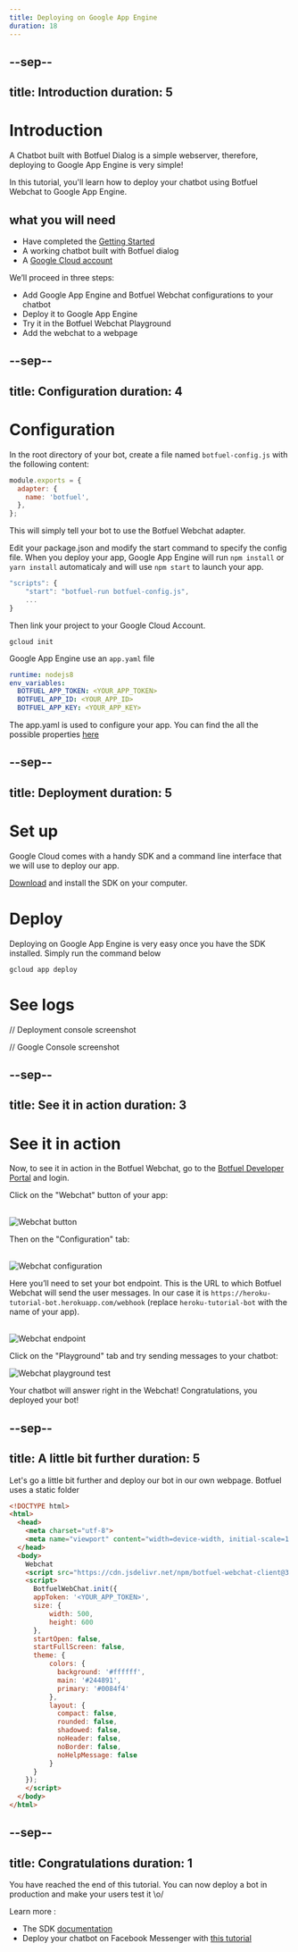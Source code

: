 ```yaml
---
title: Deploying on Google App Engine
duration: 18
---
```


--sep--
---
title: Introduction
duration: 5
---

# Introduction

A Chatbot built with Botfuel Dialog is a simple webserver, therefore, deploying to Google App Engine is very simple!

In this tutorial, you'll learn how to deploy your chatbot using Botfuel Webchat to Google App Engine.

## what you will need
* Have completed the <a href="/#/codelab/getting-started) tutorial" target="_blank">Getting Started</a>
* A working chatbot built with Botfuel dialog
* A <a href="https://console.cloud.google.com//" target="_blank">Google Cloud account</a>


We’ll proceed in three steps:

* Add Google App Engine and Botfuel Webchat configurations to your chatbot
* Deploy it to Google App Engine
* Try it in the Botfuel Webchat Playground
* Add the webchat to a webpage

--sep--
---
title: Configuration
duration: 4
---

# Configuration

In the root directory of your bot, create a file named `botfuel-config.js` with the following content:

```javascript
module.exports = {
  adapter: {
    name: 'botfuel',
  },
};
```

This will simply tell your bot to use the Botfuel Webchat adapter.

Edit your package.json and modify the start command to specify the config file. When  you deploy your app, Google App Engine will run `npm install` or `yarn install` automaticaly and will use `npm start` to launch your app.

```javascript
"scripts": {
    "start": "botfuel-run botfuel-config.js",
    ...
}
```

Then link your project to your Google Cloud Account.

```shell
gcloud init
```

Google App Engine use an `app.yaml` file

```yaml
runtime: nodejs8
env_variables:
  BOTFUEL_APP_TOKEN: <YOUR_APP_TOKEN>
  BOTFUEL_APP_ID: <YOUR_APP_ID>
  BOTFUEL_APP_KEY: <YOUR_APP_KEY>
```

<aside class="infos">
The app.yaml is used to configure your app. You can find the all the possible properties <a href="https://cloud.google.com/appengine/docs/standard/nodejs/config/appref" target="_blank">here</a>
</aside>


--sep--
---
title: Deployment
duration: 5
---

# Set up

Google Cloud comes with a handy SDK and a command line interface that we will use to deploy our app.

<a href="https://cloud.google.com/sdk/docs/" target="_blank">Download</a> and install the SDK on your computer.

# Deploy

Deploying on Google App Engine is very easy once you have the SDK installed. Simply run the command below 

```shell
gcloud app deploy
```

# See logs

// Deployment console screenshot

// Google Console screenshot

--sep--
---
title: See it in action
duration: 3
---

# See it in action

Now, to see it in action in the Botfuel Webchat, go to the <a href="https://app.botfuel.io">Botfuel Developer Portal</a> and login.

Click on the "Webchat" button of your app:

<br>

<img src="./assets/tutorials/deploy-heroku/images/webchat-button.png" alt="Webchat button"/>

<br>

Then on the "Configuration" tab:

<br>

<img src="./assets/tutorials/deploy-heroku/images/webchat-config.png" alt="Webchat configuration"/>

<br>

Here you’ll need to set your bot endpoint. This is the URL to which Botfuel Webchat will send the user messages.
In our case it is `https://heroku-tutorial-bot.herokuapp.com/webhook` (replace `heroku-tutorial-bot` with the name of your app).

<br>

<img src="./assets/tutorials/deploy-heroku/images/webchat-endpoint.png" alt="Webchat endpoint"/>

Click on the "Playground" tab and try sending messages to your chatbot:

<img src="./assets/tutorials/deploy-heroku/images/webchat-playground.png" alt="Webchat playground test"/>

Your chatbot will answer right in the Webchat! Congratulations, you deployed your bot!

--sep--
---
title: A little bit further
duration: 5
---

Let's go a little bit further and deploy our bot in our own webpage.
Botfuel uses a static folder 

```html
<!DOCTYPE html>
<html>
  <head>
    <meta charset="utf-8">
    <meta name="viewport" content="width=device-width, initial-scale=1.0, maximum-scale=1.0, user-scalable=0">
  </head>
  <body>
    Webchat
    <script src="https://cdn.jsdelivr.net/npm/botfuel-webchat-client@3.13.5"></script>
    <script>
      BotfuelWebChat.init({
      appToken: '<YOUR_APP_TOKEN>',
      size: {
          width: 500,
          height: 600
      },
      startOpen: false,
      startFullScreen: false,
      theme: {
          colors: {
            background: '#ffffff',
            main: '#244891',
            primary: '#0084f4'
          },
          layout: {
            compact: false,
            rounded: false,
            shadowed: false,
            noHeader: false,
            noBorder: false,
            noHelpMessage: false
          }
      }
    });
    </script>
  </body>
</html>
```

--sep--
---
title: Congratulations
duration: 1
---

You have reached the end of this tutorial. You can now deploy a bot in production and make your users test it \o/

Learn more :
* The SDK <a href="https://docs.botfuel.io/" target="_blank">documentation</a>
* Deploy your chatbot on Facebook Messenger with <a href="http://localhost:4200/#/codelab/connect-messenger?step=1" target="_blank">this tutorial</a>